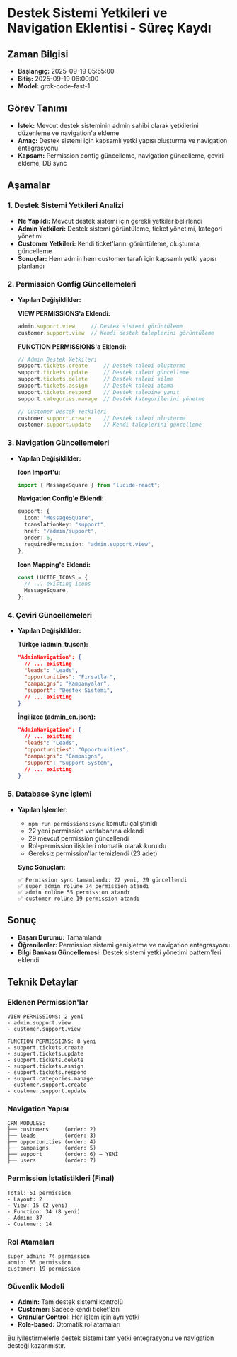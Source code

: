 # Destek Sistemi Yetkileri ve Navigation Eklentisi - Süreç Kaydı

## Zaman Bilgisi
- **Başlangıç:** 2025-09-19 05:55:00
- **Bitiş:** 2025-09-19 06:00:00
- **Model:** grok-code-fast-1

## Görev Tanımı
- **İstek:** Mevcut destek sisteminin admin sahibi olarak yetkilerini düzenleme ve navigation'a ekleme
- **Amaç:** Destek sistemi için kapsamlı yetki yapısı oluşturma ve navigation entegrasyonu
- **Kapsam:** Permission config güncelleme, navigation güncelleme, çeviri ekleme, DB sync

## Aşamalar

### 1. Destek Sistemi Yetkileri Analizi
- **Ne Yapıldı:** Mevcut destek sistemi için gerekli yetkiler belirlendi
- **Admin Yetkileri:** Destek sistemi görüntüleme, ticket yönetimi, kategori yönetimi
- **Customer Yetkileri:** Kendi ticket'larını görüntüleme, oluşturma, güncelleme
- **Sonuçlar:** Hem admin hem customer tarafı için kapsamlı yetki yapısı planlandı

### 2. Permission Config Güncellemeleri
- **Yapılan Değişiklikler:**

  **VIEW PERMISSIONS'a Eklendi:**
  ```typescript
  admin.support.view     // Destek sistemi görüntüleme
  customer.support.view  // Kendi destek taleplerini görüntüleme
  ```

  **FUNCTION PERMISSIONS'a Eklendi:**
  ```typescript
  // Admin Destek Yetkileri
  support.tickets.create     // Destek talebi oluşturma
  support.tickets.update     // Destek talebi güncelleme
  support.tickets.delete     // Destek talebi silme
  support.tickets.assign     // Destek talebi atama
  support.tickets.respond    // Destek talebine yanıt
  support.categories.manage  // Destek kategorilerini yönetme

  // Customer Destek Yetkileri
  customer.support.create    // Destek talebi oluşturma
  customer.support.update    // Kendi taleplerini güncelleme
  ```

### 3. Navigation Güncellemeleri
- **Yapılan Değişiklikler:**

  **Icon Import'u:**
  ```typescript
  import { MessageSquare } from "lucide-react";
  ```

  **Navigation Config'e Eklendi:**
  ```typescript
  support: {
    icon: "MessageSquare",
    translationKey: "support",
    href: "/admin/support",
    order: 6,
    requiredPermission: "admin.support.view",
  },
  ```

  **Icon Mapping'e Eklendi:**
  ```typescript
  const LUCIDE_ICONS = {
    // ... existing icons
    MessageSquare,
  };
  ```

### 4. Çeviri Güncellemeleri
- **Yapılan Değişiklikler:**

  **Türkçe (admin_tr.json):**
  ```json
  "AdminNavigation": {
    // ... existing
    "leads": "Leads",
    "opportunities": "Fırsatlar", 
    "campaigns": "Kampanyalar",
    "support": "Destek Sistemi",
    // ... existing
  }
  ```

  **İngilizce (admin_en.json):**
  ```json
  "AdminNavigation": {
    // ... existing
    "leads": "Leads",
    "opportunities": "Opportunities",
    "campaigns": "Campaigns", 
    "support": "Support System",
    // ... existing
  }
  ```

### 5. Database Sync İşlemi
- **Yapılan İşlemler:**
  - `npm run permissions:sync` komutu çalıştırıldı
  - 22 yeni permission veritabanına eklendi
  - 29 mevcut permission güncellendi
  - Rol-permission ilişkileri otomatik olarak kuruldu
  - Gereksiz permission'lar temizlendi (23 adet)

  **Sync Sonuçları:**
  ```
  ✅ Permission sync tamamlandı: 22 yeni, 29 güncellendi
  ✅ super_admin rolüne 74 permission atandı
  ✅ admin rolüne 55 permission atandı  
  ✅ customer rolüne 19 permission atandı
  ```

## Sonuç
- **Başarı Durumu:** Tamamlandı
- **Öğrenilenler:** Permission sistemi genişletme ve navigation entegrasyonu
- **Bilgi Bankası Güncellemesi:** Destek sistemi yetki yönetimi pattern'leri eklendi

## Teknik Detaylar

### Eklenen Permission'lar
```
VIEW PERMISSIONS: 2 yeni
- admin.support.view
- customer.support.view

FUNCTION PERMISSIONS: 8 yeni
- support.tickets.create
- support.tickets.update  
- support.tickets.delete
- support.tickets.assign
- support.tickets.respond
- support.categories.manage
- customer.support.create
- customer.support.update
```

### Navigation Yapısı
```
CRM MODULES:
├── customers     (order: 2)
├── leads         (order: 3) 
├── opportunities (order: 4)
├── campaigns     (order: 5)
├── support       (order: 6) ← YENİ
├── users         (order: 7)
```

### Permission İstatistikleri (Final)
```
Total: 51 permission
- Layout: 2
- View: 15 (2 yeni)
- Function: 34 (8 yeni)
- Admin: 37
- Customer: 14
```

### Rol Atamaları
```
super_admin: 74 permission
admin: 55 permission  
customer: 19 permission
```

### Güvenlik Modeli
- **Admin:** Tam destek sistemi kontrolü
- **Customer:** Sadece kendi ticket'ları
- **Granular Control:** Her işlem için ayrı yetki
- **Role-based:** Otomatik rol atamaları

Bu iyileştirmelerle destek sistemi tam yetki entegrasyonu ve navigation desteği kazanmıştır.